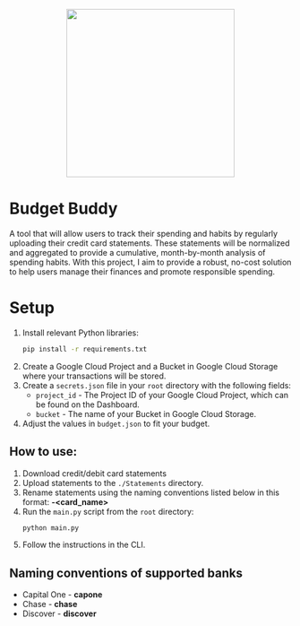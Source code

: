 <p align="center">
  <img src="https://github.com/Saahilp18/Budget-Buddy/assets/40773540/4533dfb4-ee08-42e5-9f85-3f44fd1a5dfc" width="300" height="300">
</p>

# Budget Buddy
A tool that will allow users to track their spending and habits by regularly uploading their credit card statements. These statements will be normalized and aggregated to provide a cumulative, month-by-month analysis of spending habits. With this project, I aim to provide a robust, no-cost solution to help users manage their finances and promote responsible spending.

# Setup
1. Install relevant Python libraries:
   ```bash
   pip install -r requirements.txt
   ```
3. Create a Google Cloud Project and a Bucket in Google Cloud Storage where your transactions will be stored.
4. Create a `secrets.json` file in your `root` directory with the following fields:
   - `project_id` - The Project ID of your Google Cloud Project, which can be found on the Dashboard.
   - `bucket` - The name of your Bucket in Google Cloud Storage.
5. Adjust the values in `budget.json` to fit your budget.

## How to use:
1. Download credit/debit card statements
2. Upload statements to the `./Statements` directory.
3. Rename statements using the naming conventions listed below in this format: **<bank>-<card_name>**
4. Run the `main.py` script from the `root` directory:
   ```bash
   python main.py
   ```
5. Follow the instructions in the CLI.

## Naming conventions of supported banks
- Capital One - **capone**
- Chase - **chase**
- Discover - **discover**
